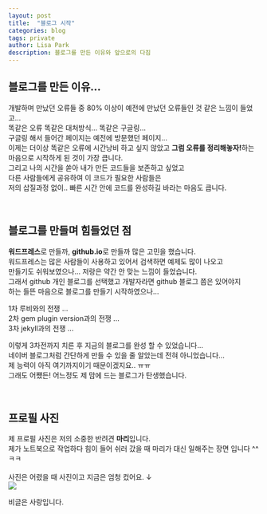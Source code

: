 ```yaml
---
layout: post
title:  "블로그 시작"
categories: blog
tags: private
author: Lisa Park
description: 블로그를 만든 이유와 앞으로의 다짐
---
```


## 블로그를 만든 이유...
개발하며 만났던 오류들 중 80% 이상이 예전에 만났던 오류들인 것 같은 느낌이 들었고...<br/>
똑같은 오류 똑같은 대처방식... 똑같은 구글링...<br/>
구글링 해서 들어간 페이지는 예전에 방문했던 페이지...<br/>
이제는 더이상 똑같은 오류에 시간낭비 하고 싶지 않았고 <b>그럼 오류를 정리해놓자!</b>하는 마음으로 시작하게 된 것이 가장 큽니다. 
<br/>
그리고 나의 시간을 쏟아 내가 만든 코드들을 보존하고 싶었고<br/>
다른 사람들에게 공유하여 이 코드가 필요한 사람들은 <br/>
저의 삽질과정 없이.. 빠른 시간 안에 코드를 완성하길 바라는 마음도 큽니다.<br/>

<br/>

## 블로그를 만들며 힘들었던 점
<b>워드프레스</b>로 만들까, <b>github.io</b>로 만들까 많은 고민을 했습니다.<br/>
워드프레스는 많은 사람들이 사용하고 있어서 검색하면 예제도 많이 나오고<br/> 
만들기도 쉬워보였으나... 저랑은 약간 안 맞는 느낌이 들었습니다. <br/>
그래서 github 개인 블로그를 선택했고 개발자라면 github 블로그 쯤은 있어야지 <br/>
하는 들뜬 마음으로 블로그를 만들기 시작하였으나... <br/>

1차 루비와의 전쟁 ... <br/>
2차 gem plugin version과의 전쟁 ... <br/>
3차 jekyll과의 전쟁 ... <br/>

이렇게 3차전까지 치른 후 지금의 블로그를 완성 할 수 있었습니다...<br/>
네이버 블로그처럼 간단하게 만들 수 있을 줄 알았는데 전혀 아니었습니다...<br/>
제 능력이 아직 여기까지이기 때문이겠지요.. ㅠㅠ <br/>
그래도 어쨌든! 어느정도 제 맘에 드는 블로그가 탄생했습니다. <br/>

<br/>

## 프로필 사진
제 프로필 사진은 저의 소중한 반려견 <b>마리</b>입니다.<br/>
제가 노트북으로 작업하다 힘이 들어 쉬러 갔을 때 마리가 대신 일해주는 장면 입니다 ^^ㅋㅋ<br/>
<br/> 
사진은 어렸을 때 사진이고 지금은 엄청 컸어요. ↓<br/>
<img src="/assets/images/blog/mari1.jpg">
<!-- <img src="/assets/images/blog/20180327_015536.jpg"> -->
비글은 사랑입니다.
